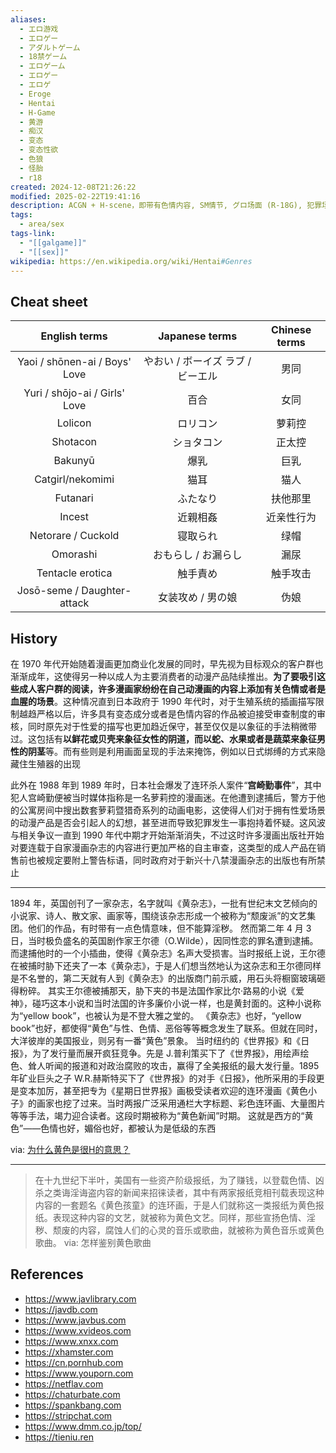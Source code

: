 ```yaml
---
aliases:
  - エロ游戏
  - エロゲー
  - アダルトゲーム
  - 18禁ゲーム
  - エロゲーム
  - エロゲー
  - エロゲ
  - Eroge
  - Hentai
  - H-Game
  - 黄游
  - 痴汉
  - 变态
  - 变态性欲
  - 色狼
  - 怪胎
  - r18
created: 2024-12-08T21:26:22
modified: 2025-02-22T19:41:16
description: ACGN + H-scene，即带有色情内容, SM情节, グロ场面 (R-18G), 犯罪场面, 而且男子的攻略对象也不一定是美少女；从日语中直接借用过来的用词；语气更委婉 (非正常性向) 可以用 エッチ / H / Ecchi；由于绝大多数的变态动画不能直接提供给一般家庭观赏，所以这些成人商品便不能以电视作为媒介来播出，而必须改以OVA的方式作为主要的获益手段
tags:
  - area/sex
tags-link:
  - "[[galgame]]"
  - "[[sex]]"
wikipedia: https://en.wikipedia.org/wiki/Hentai#Genres
---
```


## Cheat sheet

|         English terms         |    Japanese terms    | Chinese terms |
| :---------------------------: | :------------------: | :-----------: |
| Yaoi / shōnen-ai / Boys' Love | やおい / ボーイズ ラブ / ビーエル |      男同       |
| Yuri / shōjo-ai / Girls' Love |          百合          |      女同       |
|            Lolicon            |         ロリコン         |      萝莉控      |
|           Shotacon            |        ショタコン         |      正太控      |
|            Bakunyū            |          爆乳          |      巨乳       |
|       Catgirl/nekomimi        |          猫耳          |      猫人       |
|           Futanari            |         ふたなり         |     扶他那里      |
|            Incest             |         近親相姦         |     近亲性行为     |
|      Netorare / Cuckold       |         寝取られ         |      绿帽       |
|           Omorashi            |     おもらし / お漏らし      |      漏尿       |
|       Tentacle erotica        |         触手責め         |     触手攻击      |
|  Josō-seme / Daughter-attack  |      女装攻め / 男の娘      |      伪娘       |

## History

在 1970 年代开始随着漫画更加商业化发展的同时，早先视为目标观众的客户群也渐渐成年，这使得另一种以成人为主要消费者的动漫产品陆续推出。**为了要吸引这些成人客户群的阅读，许多漫画家纷纷在自己动漫画的内容上添加有关色情或者是血腥的场景**。这种情况直到日本政府于 1990 年代时，对于生殖系统的插画描写限制越趋严格以后，许多具有变态成分或者是色情内容的作品被迫接受审查制度的审核，同时原先对于性爱的描写也更加趋近保守，甚至仅仅是以象征的手法稍微带过。这包括有**以鲜花或贝壳来象征女性的阴道，而以蛇、水果或者是蔬菜来象征男性的阴茎**等。而有些则是利用画面呈现的手法来掩饰，例如以日式绑缚的方式来隐藏住生殖器的出现

此外在 1988 年到 1989 年时，日本社会爆发了连环杀人案件“**宫崎勤事件**”，其中犯人宫崎勤便被当时媒体指称是一名萝莉控的漫画迷。在他遭到逮捕后，警方于他的公寓房间中搜出数套萝莉暨猎奇系列的动画电影，这使得人们对于拥有性爱场景的动漫产品是否会引起人的幻想，甚至进而导致犯罪发生一事抱持着怀疑。这风波与相关争议一直到 1990 年代中期才开始渐渐消失，不过这时许多漫画出版社开始对要连载于自家漫画杂志的内容进行更加严格的自主审查，这类型的成人产品在销售前也被规定要附上警告标语，同时政府对于新兴十八禁漫画杂志的出版也有所禁止

---

1894 年，英国创刊了一家杂志，名字就叫《黄杂志》，一批有世纪末文艺倾向的小说家、诗人、散文家、画家等，围绕该杂志形成一个被称为“颓废派”的文艺集团。他们的作品，有时带有一点色情意味，但不能算淫秽。 然而第二年 4 月 3 日，当时极负盛名的英国剧作家王尔德（O.Wilde），因同性恋的罪名遭到逮捕。而逮捕他时的一个小插曲，使得《黄杂志》名声大受损害。当时报纸上说，王尔德在被捕时胁下还夹了一本《黄杂志》，于是人们想当然地认为这杂志和王尔德同样是不名誉的，第二天就有人到《黄杂志》的出版商门前示威，用石头将橱窗玻璃砸得粉碎。 其实王尔德被捕那天，胁下夹的书是法国作家比尔·路易的小说《爱神》，碰巧这本小说和当时法国的许多廉价小说一样，也是黄封面的。这种小说称为“yellow book”，也被认为是不登大雅之堂的。 《黄杂志》也好，“yellow book”也好，都使得“黄色”与性、色情、恶俗等等概念发生了联系。但就在同时，大洋彼岸的美国报业，则另有一番“黄色”景象。 当时纽约的《世界报》和《日报》，为了发行量而展开疯狂竞争。先是 J.普利策买下了《世界报》，用绘声绘色、耸人听闻的报道和对政治腐败的攻击，赢得了全美报纸的最大发行量。1895 年矿业巨头之子 W.R.赫斯特买下了《世界报》的对手《日报》，他所采用的手段更是变本加厉，甚至把专为《星期日世界报》画极受读者欢迎的连环漫画《黄色小子》的画家也挖了过来。当时两报广泛采用通栏大字标题、彩色连环画、大量图片等等手法，竭力迎合读者。这段时期被称为“黄色新闻”时期。 这就是西方的“黄色”——色情也好，媚俗也好，都被认为是低级的东西

via: [为什么黄色是很H的意思？](https://www.douban.com/group/topic/11420716/?_i=9866253TMNT7nT)

---

> 在十九世纪下半叶，美国有一些资产阶级报纸，为了赚钱，以登载色情、凶杀之类诲淫诲盗内容的新闻来招徕读者，其中有两家报纸竞相刊载表现这种内容的一套题名《黄色孩童》的连环画，于是人们就称这一类报纸为黄色报纸。表现这种内容的文艺，就被称为黄色文艺。同样，那些宣扬色情、淫秽、颓废的内容，腐蚀人们的心灵的音乐或歌曲，就被称为黄色音乐或黄色歌曲。
> via: 怎样鉴别黄色歌曲

## References

- https://www.javlibrary.com
- https://javdb.com
- https://www.javbus.com
- https://www.xvideos.com
- https://www.xnxx.com
- https://xhamster.com
- https://cn.pornhub.com
- https://www.youporn.com
- https://netflav.com
- https://chaturbate.com
- https://spankbang.com
- https://stripchat.com
- https://www.dmm.co.jp/top/
- https://tieniu.ren
